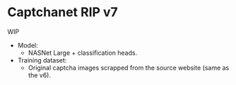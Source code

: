 # Captchanet RIP v7

WIP

- Model:
  - NASNet Large + classification heads.
- Training dataset:
  - Original captcha images scrapped from the source website (same as the v6).
  